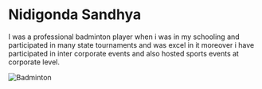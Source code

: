 # Nidigonda Sandhya

I was a professional badminton player when i was in my schooling and participated in many state tournaments and was excel in it moreover i have participated in inter corporate events and also hosted sports events at corporate level.

![Badminton](https://i.cdn.newsbytesapp.com/images/l21720210730194535.jpeg)